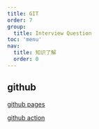 ```yaml
---
title: GIT
order: 7
group:
  title: Interview Question
toc: 'menu'
nav:
  title: 知识了解
  order: 0
---
```


## github

[github pages](https://github.com/txp1035/blog/issues/5)

[github action](http://www.ruanyifeng.com/blog/2019/09/getting-started-with-github-actions.html)
